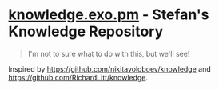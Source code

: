 # [knowledge.exo.pm](https://knowledge.exo.pm) - Stefan's Knowledge Repository

> I'm not to sure what to do with this, but we'll see!

Inspired by https://github.com/nikitavoloboev/knowledge and https://github.com/RichardLitt/knowledge.
